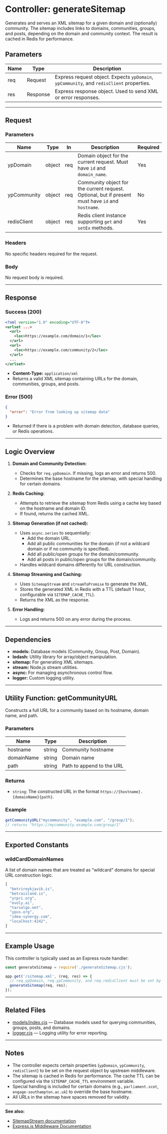 # Controller: generateSitemap

Generates and serves an XML sitemap for a given domain and (optionally) community. The sitemap includes links to domains, communities, groups, and posts, depending on the domain and community context. The result is cached in Redis for performance.

## Parameters

| Name | Type     | Description                                 |
|------|----------|---------------------------------------------|
| req  | Request  | Express request object. Expects `ypDomain`, `ypCommunity`, and `redisClient` properties. |
| res  | Response | Express response object. Used to send XML or error responses. |

---

## Request

### Parameters

| Name         | Type   | In   | Description                                                                 | Required |
|--------------|--------|------|-----------------------------------------------------------------------------|----------|
| ypDomain     | object | req  | Domain object for the current request. Must have `id` and `domain_name`.    | Yes      |
| ypCommunity  | object | req  | Community object for the current request. Optional, but if present must have `id` and `hostname`. | No       |
| redisClient  | object | req  | Redis client instance supporting `get` and `setEx` methods.                 | Yes      |

### Headers

No specific headers required for the request.

### Body

No request body is required.

---

## Response

### Success (200)

```xml
<?xml version="1.0" encoding="UTF-8"?>
<urlset ...>
  <url>
    <loc>https://example.com/domain/1</loc>
  </url>
  <url>
    <loc>https://example.com/community/2</loc>
  </url>
  ...
</urlset>
```

- **Content-Type:** `application/xml`
- Returns a valid XML sitemap containing URLs for the domain, communities, groups, and posts.

### Error (500)

```json
{
  "error": "Error from looking up sitemap data"
}
```

- Returned if there is a problem with domain detection, database queries, or Redis operations.

---

## Logic Overview

1. **Domain and Community Detection:**  
   - Checks for `req.ypDomain`. If missing, logs an error and returns 500.
   - Determines the base hostname for the sitemap, with special handling for certain domains.

2. **Redis Caching:**  
   - Attempts to retrieve the sitemap from Redis using a cache key based on the hostname and domain ID.
   - If found, returns the cached XML.

3. **Sitemap Generation (if not cached):**  
   - Uses `async.series` to sequentially:
     - Add the domain URL.
     - Add all public communities for the domain (if not a wildcard domain or if no community is specified).
     - Add all public/open groups for the domain/community.
     - Add all posts in public/open groups for the domain/community.
   - Handles wildcard domains differently for URL construction.

4. **Sitemap Streaming and Caching:**  
   - Uses `SitemapStream` and `streamToPromise` to generate the XML.
   - Stores the generated XML in Redis with a TTL (default 1 hour, configurable via `SITEMAP_CACHE_TTL`).
   - Returns the XML as the response.

5. **Error Handling:**  
   - Logs and returns 500 on any error during the process.

---

## Dependencies

- **models:** Database models (Community, Group, Post, Domain).
- **lodash:** Utility library for array/object manipulation.
- **sitemap:** For generating XML sitemaps.
- **stream:** Node.js stream utilities.
- **async:** For managing asynchronous control flow.
- **logger:** Custom logging utility.

---

## Utility Function: getCommunityURL

Constructs a full URL for a community based on its hostname, domain name, and path.

### Parameters

| Name        | Type   | Description                        |
|-------------|--------|------------------------------------|
| hostname    | string | Community hostname                 |
| domainName  | string | Domain name                        |
| path        | string | Path to append to the URL          |

### Returns

- `string`: The constructed URL in the format `https://{hostname}.{domainName}{path}`.

### Example

```javascript
getCommunityURL("mycommunity", "example.com", "/group/1");
// returns "https://mycommunity.example.com/group/1"
```

---

## Exported Constants

### wildCardDomainNames

A list of domain names that are treated as "wildcard" domains for special URL construction logic.

```js
[
  "betrireykjavik.is",
  "betraisland.is",
  "yrpri.org",
  "evoly.ai",
  "tarsalgo.net",
  "ypus.org",
  "idea-synergy.com",
  "localhost:4242",
]
```

---

## Example Usage

This controller is typically used as an Express route handler:

```javascript
const generateSitemap = require('./generateSitemap.cjs');

app.get('/sitemap.xml', (req, res) => {
  // req.ypDomain, req.ypCommunity, and req.redisClient must be set by middleware
  generateSitemap(req, res);
});
```

---

## Related Files

- [models/index.cjs](./models/index.md) — Database models used for querying communities, groups, posts, and domains.
- [logger.cjs](./logger.md) — Logging utility for error reporting.

---

## Notes

- The controller expects certain properties (`ypDomain`, `ypCommunity`, `redisClient`) to be set on the request object by upstream middleware.
- The sitemap is cached in Redis for performance. The cache TTL can be configured via the `SITEMAP_CACHE_TTL` environment variable.
- Special handling is included for certain domains (e.g., `parliament.scot`, `engage-southampton.ac.uk`) to override the base hostname.
- All URLs in the sitemap have spaces removed for validity.

---

**See also:**  
- [SitemapStream documentation](https://www.npmjs.com/package/sitemap)
- [Express.js Middleware Documentation](https://expressjs.com/en/guide/using-middleware.html)
